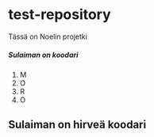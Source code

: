 # test-repository
Tässä on Noelin projetki
<h5>Sulaiman on koodari</h5>	
<ol>
  <li>M</li>
  <li>O</li>
  <li>R</li>
  <li>O</li>
</ol>
<h2>Sulaiman on hirveä koodari</h2>
